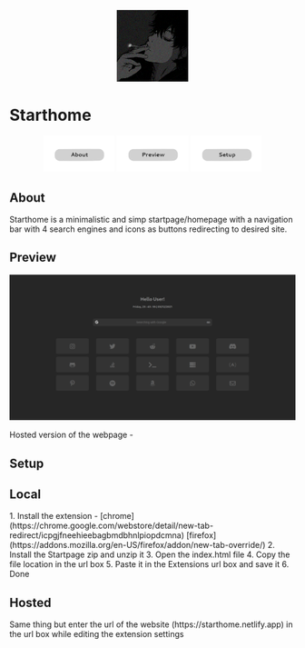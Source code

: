 <p align="center">
  <img width="25%" src="readmesrc/av.png" />
</p>

<h1>Starthome</h1>

<p align="center">
<a href="#About"><img src="readmesrc/about.png" width="25%"></a>
<a href="#Preview"><img src="readmesrc/preview.png" width="25%"></a>
<a href="#Setup"><img src="readmesrc/setup.png" width="25%"></a>
</p>

## About

Starthome is a minimalistic and simp startpage/homepage with a navigation bar with 4 search engines and icons as buttons redirecting to desired site.

## Preview

<img src="readmesrc/ss.png">
<p> Hosted version of the webpage - <a href="https://starthome.netlify.app/"></a>
</p>

## Setup

<h2>Local</h2>
<p>
1. Install the extension - [chrome](https://chrome.google.com/webstore/detail/new-tab-redirect/icpgjfneehieebagbmdbhnlpiopdcmna) [firefox](https://addons.mozilla.org/en-US/firefox/addon/new-tab-override/)
2. Install the Startpage zip and unzip it
3. Open the index.html file
4. Copy the file location in the url box
5. Paste it in the Extensions url box and save it
6. Done
</p>
<h2>Hosted</h2>
<p>
Same thing but enter the url of the website (https://starthome.netlify.app) in the url box while editing the extension settings
</p>




